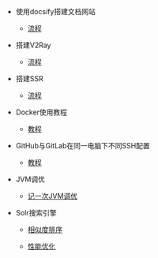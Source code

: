 * 使用docsify搭建文档网站

  * [流程](md/Docsify/使用docsify搭建文档网站.md)

* 搭建V2Ray

  * [流程](md/SSR/搭建V2Ray.md)
  
* 搭建SSR

  * [流程](md/SSR/搭建SSR.md)
  
* Docker使用教程

  * [教程](md/Docker/Docker使用教程.md)
  
* GitHub与GitLab在同一电脑下不同SSH配置

  * [教程](md/Git/GitHub与GitLab在同一电脑下不同SSH配置.md)
  
* JVM调优

  * [记一次JVM调优](md/JVM/记一次JVM调优.md)
  
* Solr搜索引擎

  * [相似度排序](md/Solr/相似度排序.md)
  
  * [性能优化](md/Solr/性能优化.md)